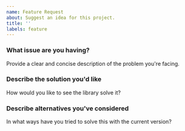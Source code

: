 ```yaml
---
name: Feature Request
about: Suggest an idea for this project.
title: ''
labels: feature
---
```


### What issue are you having?
Provide a clear and concise description of the problem you're facing.

### Describe the solution you'd like
How would you like to see the library solve it?

### Describe alternatives you've considered
In what ways have you tried to solve this with the current version?
